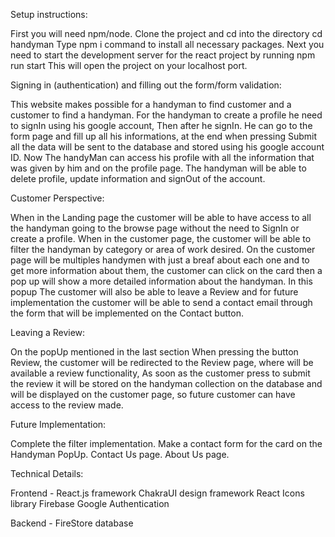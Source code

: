 Setup instructions:

First you will need npm/node.
Clone the project and cd into the directory cd handyman
Type npm i command to install all necessary packages.
Next you need to start the development server for the react project by running npm run start This will open the project on your localhost port.




Signing in (authentication) and filling out the form/form validation:

  This website makes possible for a handyman to find customer and a customer to find a handyman.
  For the handyman to create a profile he need to signIn using his google account, Then after he signIn. He can go to the form page and fill up all his informations,
at the end when pressing Submit all the data will be sent to the database and stored using his google account ID. 
  Now The handyMan can access his profile with all the information that was given by him and on the profile page. The handyman will be able to delete profile, update information and signOut of the account. 




Customer Perspective:

  When in the Landing page the customer will be able to have access to all the handyman going to the browse page without the need to SignIn or create a profile.
  When in the customer page, the customer will be able to filter the handyman by category or area of work desired. 
  On the customer page will be multiples handymen with just a breaf about each one and to get more information about them, the customer can click on the card then a pop up will show a more detailed information about the handyman. In this popup The customer will also be able to leave a Review and for future implementation the customer will be able to send a contact email through the form that will be implemented on the Contact button.




Leaving a Review:

On the popUp mentioned in the last section When pressing the button Review, the customer will be redirected to the Review page, where will be available a review functionality, As soon as the customer press to submit the review it will be stored on the handyman collection on the database and will be displayed on the customer page, so future customer can have access to the review made.




Future Implementation:

Complete the filter implementation.
Make a contact form for the card on the Handyman PopUp.
Contact Us page.
About Us page.




Technical Details:

Frontend -
React.js framework
ChakraUI design framework
React Icons library
Firebase Google Authentication

Backend - 
FireStore database
